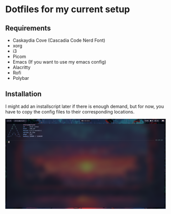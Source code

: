 # Dotfiles for my current setup
## Requirements
- Caskaydia Cove (Cascadia Code Nerd Font)
- xorg
- i3
- Picom
- Emacs (If you want to use my emacs config)
- Alacritty
- Rofi
- Polybar

## Installation
I might add an installscript later if there is enough demand, but for now,
you have to copy the config files to their corresponding locations.

![preview](https://github.com/Prince-Stolas/dots2/blob/master/preview.png?raw=true)
